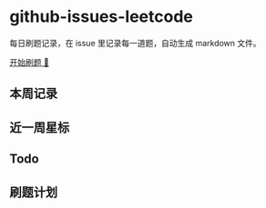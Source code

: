# github-issues-leetcode

每日刷题记录，在 issue 里记录每一道题，自动生成 markdown 文件。

[开始刷题 💪](https://github.com/winterggg/leetcode/issues/new/choose)

## 本周记录

<!-- weekly -->

## 近一周星标

<!-- starred -->

## Todo

<!-- todo -->

## 刷题计划

<!-- plan -->

